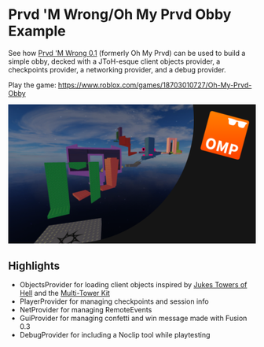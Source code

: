 # Prvd 'M Wrong/Oh My Prvd Obby Example

See how [Prvd 'M Wrong 0.1](https://github.com/team-fireworks/ohmyprvd)
(formerly Oh My Prvd) can be used to build a simple obby, decked with a
JToH-esque client objects provider, a checkpoints provider, a networking
provider, and a debug provider.

Play the game: <https://www.roblox.com/games/18703010727/Oh-My-Prvd-Obby>

![Thumbnail](assets/thumbnail.png)

## Highlights

- ObjectsProvider for loading client objects inspired by [Jukes Towers of
  Hell](https://www.roblox.com/games/8562822414/Jukes-Towers-of-Hell) and the
  [Multi-Tower
  Kit](https://www.roblox.com/games/6441545053/Fanofpixels-Multi-Tower-Kit-V4-Template-Place)
- PlayerProvider for managing checkpoints and session info
- NetProvider for managing RemoteEvents
- GuiProvider for managing confetti and win message made with Fusion 0.3
- DebugProvider for including a Noclip tool while playtesting
